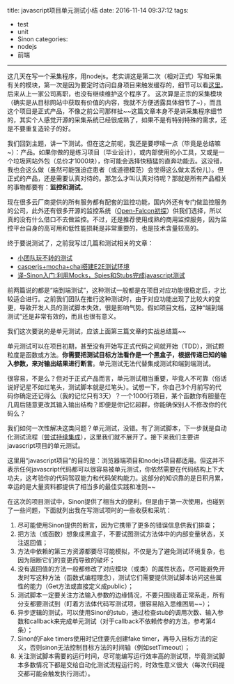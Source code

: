 title: javascript项目单元测试小结
date: 2016-11-14 09:37:12
tags:
- test
- unit
- Sinon
categories:
- nodejs
- 前端
---

这几天在写一个采集程序，用nodejs。老实讲这是第二次（相对正式）写和采集有关的模块，第一次是因为要定时访问自身项目来触发缓存的，细节可以看[这里](http://blog.kazaff.me/2014/06/05/%E7%94%A8nodejs%E5%AE%9E%E7%8E%B0%E4%B8%80%E4%B8%AA%E5%B0%8F%E5%B0%8F%E7%88%AC%E8%99%AB/)。后来从上一家公司离职，也没有继续维护这个程序了。
这次算是正宗的采集模块（确实是从目标网站中获取有价值的内容，我就不方便透露具体细节了~），而且这个项目是正式产品，不像之前公司那样扯~~这篇文章本身不是讲采集程序细节的，其实个人感觉开源的采集系统已经很成熟了，如果不是有特别特殊的需求，还是不要重复造轮子的好。

我们回到主题，讲一下测试。但在这之前呢，我还是要啰嗦一点（毕竟是总结嘛~）：产品。如果你做的是练习项目（毕业设计），或内部使用的小工具，又或是一个垃圾网站外包（总价才1000块），你可能会选择快糙猛的直奔功能去。这没错，我也会这么做（虽然可能强迫症患者（或道德模范）会觉得这么做太丢份儿）。但正式的产品，还是需要认真对待的。那怎么才叫认真对待呢？那就是所有产品相关的事物都要有：**监控和测试**。

现在很多云厂商提供的所有服务都有配套的监控功能，国内外还有专门做监控服务的公司，此外还有很多开源的监控系统（[Open-Falcon初探](http://blog.kazaff.me/2016/08/10/Open-Falcon%E5%88%9D%E6%8E%A2/)）供我们选择，所以真的没有什么借口不去做监控。不过，还是推荐使用成熟的商用监控服务，因为监控平台自身的高可用和低性能损耗是非常重要的，也是技术含量较高的。

终于要说测试了，之前我写过几篇和测试相关的文章：

- [小团队玩不转的测试](http://blog.kazaff.me/2016/08/18/%E5%B0%8F%E5%9B%A2%E9%98%9F%E7%8E%A9%E4%B8%8D%E8%BD%AC%E7%9A%84%E6%B5%8B%E8%AF%95/)
- [casperjs+mocha+chai搭建E2E测试环境](http://blog.kazaff.me/2016/08/24/casperjs+mocha+chai%E6%90%AD%E5%BB%BAE2E%E6%B5%8B%E8%AF%95%E7%8E%AF%E5%A2%83/)
- [译-Sinon入门:利用Mocks，Spies和Stubs完成javascript测试](http://blog.kazaff.me/2016/11/11/%E8%AF%91-Sinon%E5%85%A5%E9%97%A8%EF%BC%9A%E5%88%A9%E7%94%A8Mocks%EF%BC%8CSpies%E5%92%8CStubs%E5%AE%8C%E6%88%90javascript%E6%B5%8B%E8%AF%95/)

前两篇说的都是“端到端测试”，这种测试一般都是在项目对应功能很稳定后，才比较适合进行。之前我们团队在推行这种测试时，由于对应功能出现了比较大的变更，导致开发人员的测试脚本失效，很是影响气势。假如项目文档，这种“端到端测试”还是非常有效的，而且也很有意义。

我们这次要说的是单元测试，应该上面第三篇文章的实战总结篇~~

单元测试可以在项目初期，甚至没有开始写正式代码之间就开始（TDD），测试颗粒度是函数或方法。**你需要把测试目标方法看作是一个黑盒子，根据传递已知的输入参数，来对输出结果进行断言**。单元测试无法代替集成测试和端到端测试。

很容易，不是么？但对于正式产品而言，单元测试相当重要，毕竟人不可靠（俗话说好记星不如烂笔头，测试脚本就是烂笔头）。试想一下，你自己3个月前写的代码你确定还记得么（我的记忆只有3天）？一个1000行项目，某个函数你有胆量在几周后随意更改其输入输出结构？即便是你记忆超群，你能确保别人不修改你的代码么？

我们如何一次性解决这类问题？单元测试，没错。有了测试脚本，下一步就是自动化测试流程（[尝试持续集成](http://blog.kazaff.me/2016/06/16/%E5%B0%9D%E8%AF%95%E6%8C%81%E7%BB%AD%E9%9B%86%E6%88%90--%E7%AC%AC%E4%B8%80%E7%89%88/)），这里我们就不展开了。接下来我们主要讲javascript项目的单元测试。

这里用“javascript项目”的目的是：浏览器端项目和nodejs项目都适用。但这并不表示任何javascript代码都可以很容易被单元测试，你依然需要在代码结构上下大功夫，这考验你的代码驾驭能力和代码架构能力。这部分的知识靠的是日积月累，幸运的是大量资料都提供了相当多的最佳实践和准则~~

在这次的项目测试中，Sinon提供了相当大的便利，但是由于第一次使用，也碰到了一些问题，下面就列出我在写测试项时的一些收获和采坑：

1. 尽可能使用Sinon提供的断言，因为它携带了更多的错误信息供我们排查；
2. 把方法（或函数）想象成黑盒子，不要试图测试方法体中的内部变量状态，关注返回值；
3. 方法中依赖的第三方资源都要尽可能模拟，不仅是为了避免测试环境复杂，也因为阻断它们的变更而导致的破坏；
4. 没有返回值的方法一般都修改了对应模块（或类）的属性状态，尽可能避免开发时写这种方法（函数式编程理念），测试它们需要提供测试脚本访问这些属性的能力（Get方法或直接定义成public）；
5. 测试脚本一定要关注方法输入参数的边缘情况，不要只围绕着正常系走，所有分支都要测试到（盯着方法体代码写测试项，很容易陷入思维困局~~）；
6. 异步逻辑的测试，可以使用Sinon的stub，通过检查stub的调用次数、输入参数和callback来完成单元测试（对于callback不依赖传参的方法，参考第4条）；
7. Sinon的Fake timers使用时记住要先创建fake timer，再导入目标方法的定义，否则sinon无法控制目标方法的时间轴（例如setTimeout）；
8. 关注测试脚本需要的运行时间，尽可能编写运行效率高的测试项，毕竟测试脚本多数情况下都是交给自动化测试流程运行的，时效性意义很大（每次代码提交都可能会触发执行测试）。
